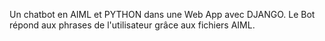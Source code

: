 Un chatbot en AIML et PYTHON dans une Web App avec DJANGO. Le Bot répond aux phrases de l'utilisateur grâce aux fichiers AIML.